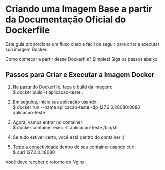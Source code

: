 # Criando uma Imagem Base a partir da Documentação Oficial do Dockerfile
Este guia proporciona um fluxo claro e fácil de seguir para criar e executar sua imagem Docker.

Como começar a partir desse Dockerfile? Simples! Siga os passos abaixo:

## Passos para Criar e Executar a Imagem Docker

1. Na pasta do Dockerfile, faça o build da imagem:  
  $ docker build -t aplicacao-teste .

2. Em seguida, inicie sua aplicação usando:  
    $ docker run --name aplicacao-teste -dp 127.0.0.1:8080:8080 aplicacao-teste

3. Agora, vamos entrar no container:  
    $ docker container exec -it aplicacao-teste /bin/sh

4. Se tudo estiver certo, você está dentro do container :)
5. Teste a conectividade dentro do seu container usando curl:  
    $ curl 127.0.0.1:8080

Você deve receber o retorno do Nginx.

